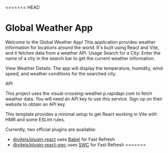 <<<<<<< HEAD
# Global Weather App

Welcome to the Global Weather App! This application provides weather information for locations around the world. It's built using React and Vite, and it fetches data from a weather API.
Usage
Search for a City:
Enter the name of a city in the search bar to get the current weather information.

View Weather Details:
The app will display the temperature, humidity, wind speed, and weather conditions for the searched city.

API

This project uses the visual-crossing-weather.p.rapidapi.com to fetch weather data. You will need an API key to use this service. Sign up on their website to obtain an API key.

This template provides a minimal setup to get React working in Vite with HMR and some ESLint rules.

Currently, two official plugins are available:

- [@vitejs/plugin-react](https://github.com/vitejs/vite-plugin-react/blob/main/packages/plugin-react/README.md) uses [Babel](https://babeljs.io/) for Fast Refresh
- [@vitejs/plugin-react-swc](https://github.com/vitejs/vite-plugin-react-swc) uses [SWC](https://swc.rs/) for Fast Refresh
=======

